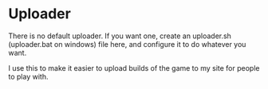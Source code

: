 # Uploader

There is no default uploader. If you want one, create an uploader.sh (uploader.bat 
on windows) file here, and configure it to do whatever you want. 

I use this to make it easier to upload builds of the game to my site for people
to play with.
